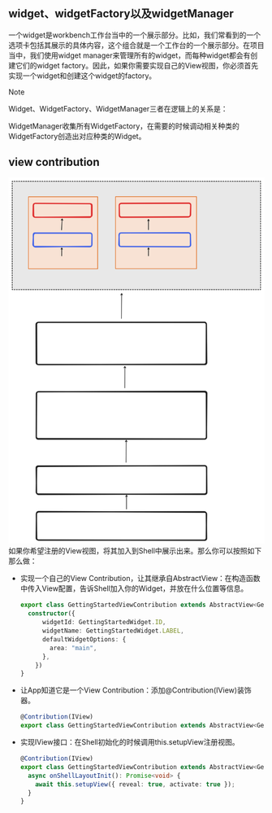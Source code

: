 ## widget、widgetFactory以及widgetManager
一个widget是workbench工作台当中的一个展示部分。比如，我们常看到的一个选项卡包括其展示的具体内容，这个组合就是一个工作台的一个展示部分。在项目当中，我们使用widget manager来管理所有的widget，而每种widget都会有创建它们的widget factory。因此，如果你需要实现自己的View视图，你必须首先实现一个widget和创建这个widget的factory。

> [!NOTE]
>
> Widget、WidgetFactory、WidgetManager三者在逻辑上的关系是：
>
> WidgetManager收集所有WidgetFactory，在需要的时候调动相关种类的WidgetFactory创造出对应种类的Widget。



## view contribution

![img](./assets//view-contribution.svg)
如果你希望注册的View视图，将其加入到Shell中展示出来。那么你可以按照如下那么做：
- 实现一个自己的View Contribution，让其继承自AbstractView：在构造函数中传入View配置，告诉Shell加入你的Widget，并放在什么位置等信息。
  
  ```ts
  export class GettingStartedViewContribution extends AbstractView<GettingStartedWidget> {
    constructor({
        widgetId: GettingStartedWidget.ID,
        widgetName: GettingStartedWidget.LABEL,
        defaultWidgetOptions: {
          area: "main",
        },
      })
  }
  ```
  
- 让App知道它是一个View Contribution：添加@Contribution(IView)装饰器。
  
  ```ts
  @Contribution(IView)
  export class GettingStartedViewContribution extends AbstractView<GettingStartedWidget> {}
  ```
  
- 实现IView接口：在Shell初始化的时候调用this.setupView注册视图。

  ```ts
  @Contribution(IView)
  export class GettingStartedViewContribution extends AbstractView<GettingStartedWidget> implements IView {
    async onShellLayoutInit(): Promise<void> {
      await this.setupView({ reveal: true, activate: true });
    }
  }
  ```